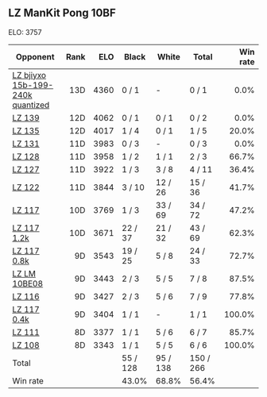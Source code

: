 ## LZ ManKit Pong 10BF ##

ELO: 3757

Opponent | Rank | ELO | Black | White | Total | Win rate
---------|-----:|----:|-------|-------|-------|-------:
[LZ bjiyxo 15b-199-240k quantized](LZ%20bjiyxo%2015b-199-240k%20quantized.md) | 13D | 4360 | 0 / 1 | - | 0 / 1 | 0.0%
[LZ 139](LZ%20139.md) | 12D | 4062 | 0 / 1 | 0 / 1 | 0 / 2 | 0.0%
[LZ 135](LZ%20135.md) | 12D | 4017 | 1 / 4 | 0 / 1 | 1 / 5 | 20.0%
[LZ 131](LZ%20131.md) | 11D | 3983 | 0 / 3 | - | 0 / 3 | 0.0%
[LZ 128](LZ%20128.md) | 11D | 3958 | 1 / 2 | 1 / 1 | 2 / 3 | 66.7%
[LZ 127](LZ%20127.md) | 11D | 3922 | 1 / 3 | 3 / 8 | 4 / 11 | 36.4%
[LZ 122](LZ%20122.md) | 11D | 3844 | 3 / 10 | 12 / 26 | 15 / 36 | 41.7%
[LZ 117](LZ%20117.md) | 10D | 3769 | 1 / 3 | 33 / 69 | 34 / 72 | 47.2%
[LZ 117 1.2k](LZ%20117%201.2k.md) | 10D | 3671 | 22 / 37 | 21 / 32 | 43 / 69 | 62.3%
[LZ 117 0.8k](LZ%20117%200.8k.md) | 9D | 3543 | 19 / 25 | 5 / 8 | 24 / 33 | 72.7%
[LZ LM 10BE08](LZ%20LM%2010BE08.md) | 9D | 3443 | 2 / 3 | 5 / 5 | 7 / 8 | 87.5%
[LZ 116](LZ%20116.md) | 9D | 3427 | 2 / 3 | 5 / 6 | 7 / 9 | 77.8%
[LZ 117 0.4k](LZ%20117%200.4k.md) | 9D | 3404 | 1 / 1 | - | 1 / 1 | 100.0%
[LZ 111](LZ%20111.md) | 8D | 3377 | 1 / 1 | 5 / 6 | 6 / 7 | 85.7%
[LZ 108](LZ%20108.md) | 8D | 3343 | 1 / 1 | 5 / 5 | 6 / 6 | 100.0%
Total | | | 55 / 128 | 95 / 138 | 150 / 266 | 
Win rate| | | 43.0% | 68.8% | 56.4% | 
